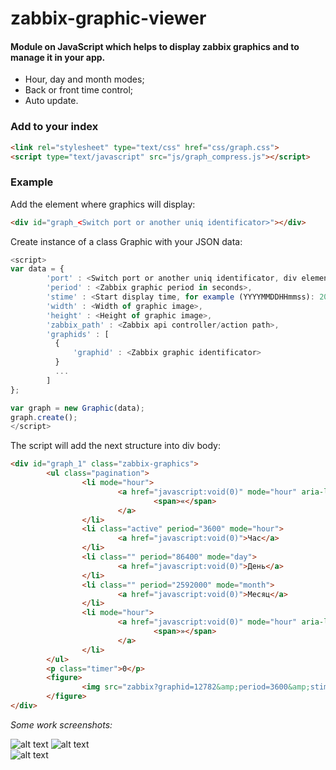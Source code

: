# zabbix-graphic-viewer
#### Module on JavaScript which helps to display zabbix graphics and to manage it in your app.

- Hour, day and month modes;
- Back or front time control;
- Auto update.

### Add to your index ##
```HTML
<link rel="stylesheet" type="text/css" href="css/graph.css">
<script type="text/javascript" src="js/graph_compress.js"></script>
```
### Example ##
Add the element where graphics will display:
```HTML
<div id="graph_<Switch port or another uniq identificator>"></div>
```
Create instance of a class Graphic with your JSON data:
```javascript
<script>
var data = {
        'port' : <Switch port or another uniq identificator, div element id must be as this one>,
        'period' : <Zabbix graphic period in seconds>,
        'stime' : <Start display time, for example (YYYYMMDDHHmmss): 20170418214112>,
        'width' : <Width of graphic image>,
        'height' : <Height of graphic image>,
        'zabbix_path' : <Zabbix api controller/action path>,
        'graphids' : [
          {
              'graphid' : <Zabbix graphic identificator>
          }
          ...
        ]
};

var graph = new Graphic(data);
graph.create();
</script>
```
The script will add the next structure into div body: 
```HTML
<div id="graph_1" class="zabbix-graphics">
        <ul class="pagination">
                <li mode="hour">
                        <a href="javascript:void(0)" mode="hour" aria-label="Previous">
                                <span>«</span>
                        </a>
                </li>
                <li class="active" period="3600" mode="hour">
                        <a href="javascript:void(0)">Час</a>
                </li>
                <li class="" period="86400" mode="day">
                        <a href="javascript:void(0)">День</a>
                </li>
                <li class="" period="2592000" mode="month">
                        <a href="javascript:void(0)">Месяц</a>
                </li>
                <li mode="hour">
                        <a href="javascript:void(0)" mode="hour" aria-label="Next">
                                <span>»</span>
                        </a>
                </li>
        </ul>
        <p class="timer">0</p>
        <figure>
                <img src="zabbix?graphid=12782&amp;period=3600&amp;stime=20170418210829&amp;width=400&amp;height=150" graphid="12782">
        </figure>
</div>
```


*Some work screenshots:*

![alt text](http://i.piccy.info/i9/11fde9dfcd7689effe05c46226f44f71/1492582907/51366/1138734/Screenshot_105_.png "Hour Mode") 
![alt text](http://i.piccy.info/i9/ea2a18f352a3a27e70356249e88470b7/1492582956/50153/1138734/Screenshot_106_.png "Day Mode")  
![alt text](http://i.piccy.info/i9/262b84ae31964b61268480ae6c4ba5f7/1492582986/55370/1138734/Screenshot_107_.png "Month Mode") 
